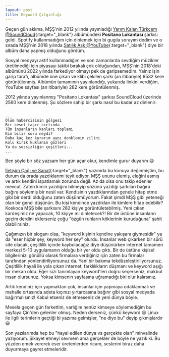 ```yaml
---
layout: post
title: Keyword Çılgınlığı
---
```


Geçen gün aklıma, MŞŞ'nin 2012 yılında yayınladığı [Yarım Kalan Türkçem @SoundCloud](https://soundcloud.com/mssbend/sets/yar-m-kalan-t-rk-em){:target="_blank"} albümündeki **Positano Lokantası** şarkısı geldi. Spotify kullanmadığım için dinlemek için bi gugıla sorayım dedim ve o sırada MŞŞ'nin 2018 yılında [Satılık Aşk @YouTube](https://www.youtube.com/watch?v=lNX7bqPzo6g){:target="_blank"} diye bir albüm daha yapmış olduğunu gördüm.

Sosyal medyayı aktif kullanmadığım ve son zamanlarda sevdiğim müzikler üretilmediği için piyasayı takibi bırakalı çok olduğundan, MŞŞ'nin 2018'deki albümünü 2022 yılında farkediyor olmayı pek de garipsemedim. Yalnız işin garip tarafı, albümde öne çıkan ve klibi çekilen şarkı (an itibariyle) 8532 kere görüntülenmiş. Albümün tamamının yayınlandığı, yukarıda linkini verdiğim, YouTube sayfası (an itibariyle) 282 kere görüntülenmiş.

2012 yılında yayınlanmış "Positano Lokantası" şarkısı SoundCloud üzerinde 2560 kere dinlenmiş. Şu sözlere sahip bir şarkı nasıl bu kadar az dinlenir:

~~~

...
Ölüm habercisinin gölgesi
Bir ceset taşır sırtında
Tüm insanların kanları toplamı
Kim bilir soru neydi?
Daha kaç kez kurarım aynı denklemin zilini
Kolu kırık kuklanın gözleri
Ya da sessizliğin çeşitleri...
...

~~~

Ben şöyle bir söz yazsam her gün açar okur, kendimle gurur duyarım 😃

[İletişim Çağı ve Sanat](https://www.dursunturan.com/Iletisim-Cagi-Ve-Sanat/){:target="_blank"} yazımda bu konuya değinmiştim, bu durum da orada yazdıklarımı teyit ediyor. MŞŞ ununu elemiş, eleğini asmış ve artık kendini ispatlamak zorunda değil. Az da olsa onu takip edenler mevcut. Zaten kimin yazdığını bilmeyip sözünü yazdığı şarkıları bağıra bağıra söylemiş bir nesil var. Kendisinin yazdıklarından genele hitap etme gibi bir derdi olduğunu zaten düşünmüyorum. Fakat şimdi MŞŞ gibi yeteneği olan bir genci düşünün. Bu kişi kendince yazdıkları ile kimlere hitap edebilir? Koskoca MŞŞ bile şarkısını 282 kişiye görüntületebilmiş. Yeni çıkan kardeşimiz ne yapacak, 10 kişiye mi dinletecek?! Bir de üstüne insanların geçim derdini eklerseniz çoğu "özgün ruhların köklerinin kuruduğuna" şahit olabilirsiniz.

Çağımızın bir sloganı olsa, "keyword kişinin kendine yakışanı giymesidir" ya da "eser hiçbir şey, keyword her şey" olurdu. İnsanlar web çıkarken bir sürü site olacak, çeşitlilik içinde kaybolacağız diye düşünürken internet tamamen merkezi 5-10 uygulamanın olduğu bir yer oldu çıktı. Bir de üstüne kişisel bilgilerinizi gönüllü olarak firmalara verdiğiniz için zaten bu firmalar tarafından yönlendiriliyorsunuz da. Yani bir bakıma tekdüzeleştiriliyorsunuz. Çeşitlilik hayali ile yola çıkan internet, farklılıkların düşmanı ve keyword aşığı bir mekan oldu. Eğer sizi tanımlayan keyword'leri doğru seçerseniz, makbul insan olursunuz. Yoksa kimsenin sayfasına uğramadığı biri olur kalırsınız.

Artık kendiniz için yapmaktan çok, insanlar için yapmaya odaklanmalı ve mahalle ortasında adeta kıçınızı yırtarcasına bağırır gibi sosyal medyada bağırmalısınız! Kabul etseniz de etmeseniz de yeni dünya böyle.

Mesela geçen gün farkettim, varlığını henüz kimseye söylemediğim bu sayfaya Çin'den gelenler olmuş. Neden derseniz, çünkü keyword 😃 Linux ile ilgili terimlerin geçtiği bi yazıma gelmişler, "ne diyo bu" deyip çıkmışlardır 😃

Son yazılarımda hep bu "hayal edilen dünya vs gerçekte olan" minvalinde yazıyorum. Şikayet etmeyi sevmem ama gerçekler de böyle ne yazık ki. Bu yüzden emek vererek eser üretenlerden ricam, seslerini biraz daha duyurmaya gayret etmeleridir.
